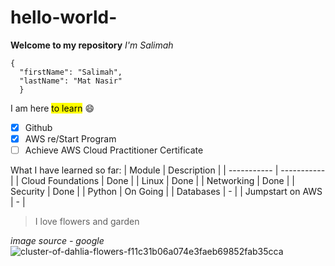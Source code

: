 # hello-world-
**Welcome to my repository**
<break>
*I'm Salimah*
```
{
  "firstName": "Salimah",
  "lastName": "Mat Nasir"
  }
```
I am here <mark>to learn</mark> :smile:
- [x] Github
- [x] AWS re/Start Program
- [ ] Achieve AWS Cloud Practitioner Certificate

What I have learned so far:
| Module | Description |
| ----------- | ----------- |
| Cloud Foundations | Done |
| Linux | Done |
| Networking | Done |
| Security | Done |
| Python | On Going |
| Databases | - |
| Jumpstart on AWS | - |

> I love flowers and garden

*image source - google*
![cluster-of-dahlia-flowers-f11c31b06a074e3faeb69852fab35cca](https://user-images.githubusercontent.com/13548157/235441876-b1b0d558-2ed6-4e07-87a2-1799c172d42e.jpg)
